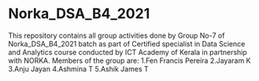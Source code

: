 # Norka_DSA_B4_2021
This repository contains all group activities done by Group No-7 of Norka_DSA_B4_2021 batch as part of Certified specialist in Data Science and Analytics course conducted by ICT Academy of Kerala in partnership with NORKA.
Members of the group are:
1.Fen Francis Pereira
2.Jayaram K
3.Anju Jayan
4.Ashmina T
5.Ashik James T
